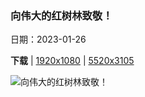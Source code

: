 ### 向伟大的红树林致敬！

日期：2023-01-26

**下载**  |  [1920x1080](https://cn.bing.com/th?id=OHR.RedMangrove_ZH-CN4083989028_1920x1080.jpg)  |  [5520x3105](https://cn.bing.com/th?id=OHR.RedMangrove_ZH-CN4083989028_UHD.jpg)

![向伟大的红树林致敬！](https://cn.bing.com/th?id=OHR.RedMangrove_ZH-CN4083989028_1920x1080.jpg "瓜纳阿卡维韦斯半岛国家公园的红树林，古巴 (© Claudio Contreras/Minden Pictures)")

